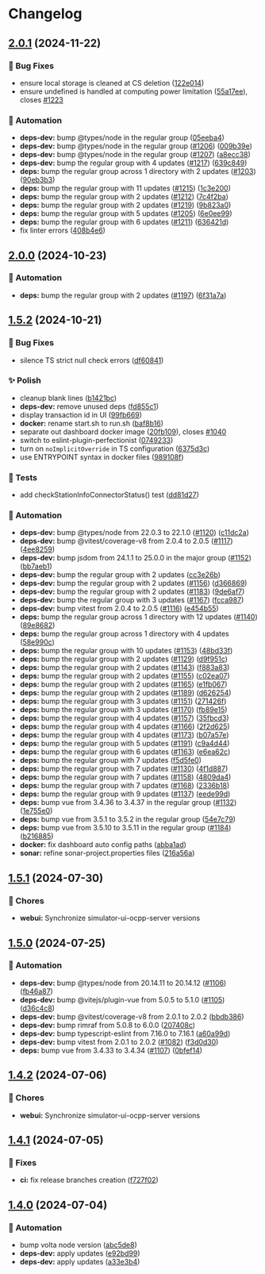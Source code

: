 # Changelog

## [2.0.1](https://github.com/SAP/e-mobility-charging-stations-simulator/compare/webui@v2.0.0...webui@v2.0.1) (2024-11-22)


### 🐞 Bug Fixes

* ensure local storage is cleaned at CS deletion ([122e014](https://github.com/SAP/e-mobility-charging-stations-simulator/commit/122e014f0d4d9b9a81b6113de3d280745747670d))
* ensure undefined is handled at computing power limitation ([55a17ee](https://github.com/SAP/e-mobility-charging-stations-simulator/commit/55a17ee03b588b4cd5b14276b1f103bcdd3ec0a4)), closes [#1223](https://github.com/SAP/e-mobility-charging-stations-simulator/issues/1223)


### 🤖 Automation

* **deps-dev:** bump @types/node in the regular group ([05eeba4](https://github.com/SAP/e-mobility-charging-stations-simulator/commit/05eeba4c543c89a098f89d2859922ecca92d81d3))
* **deps-dev:** bump @types/node in the regular group ([#1206](https://github.com/SAP/e-mobility-charging-stations-simulator/issues/1206)) ([009b39e](https://github.com/SAP/e-mobility-charging-stations-simulator/commit/009b39e67fc3ed602b676daa8d7984fee62a45dc))
* **deps-dev:** bump @types/node in the regular group ([#1207](https://github.com/SAP/e-mobility-charging-stations-simulator/issues/1207)) ([a8ecc38](https://github.com/SAP/e-mobility-charging-stations-simulator/commit/a8ecc3853c85790d59a67befa2d31e588624d29d))
* **deps-dev:** bump the regular group with 4 updates ([#1217](https://github.com/SAP/e-mobility-charging-stations-simulator/issues/1217)) ([639c849](https://github.com/SAP/e-mobility-charging-stations-simulator/commit/639c849b2cf9fbc586f7b101896f7ed0cf61066e))
* **deps:** bump the regular group across 1 directory with 2 updates ([#1203](https://github.com/SAP/e-mobility-charging-stations-simulator/issues/1203)) ([90eb3b3](https://github.com/SAP/e-mobility-charging-stations-simulator/commit/90eb3b34a3679829df20d3b008115d23444d1c1e))
* **deps:** bump the regular group with 11 updates ([#1215](https://github.com/SAP/e-mobility-charging-stations-simulator/issues/1215)) ([1c3e200](https://github.com/SAP/e-mobility-charging-stations-simulator/commit/1c3e200fa957bae57aa33da1117828abd6d7b61e))
* **deps:** bump the regular group with 2 updates ([#1212](https://github.com/SAP/e-mobility-charging-stations-simulator/issues/1212)) ([7c4f2ba](https://github.com/SAP/e-mobility-charging-stations-simulator/commit/7c4f2baeb2988e79e98a77a969f800c267c1fb44))
* **deps:** bump the regular group with 2 updates ([#1219](https://github.com/SAP/e-mobility-charging-stations-simulator/issues/1219)) ([9b823a0](https://github.com/SAP/e-mobility-charging-stations-simulator/commit/9b823a0faa557dadeb5ea951e76fb40ce875b553))
* **deps:** bump the regular group with 5 updates ([#1205](https://github.com/SAP/e-mobility-charging-stations-simulator/issues/1205)) ([6e0ee99](https://github.com/SAP/e-mobility-charging-stations-simulator/commit/6e0ee990fee626e27d99103aad81ccbc9658fd63))
* **deps:** bump the regular group with 6 updates ([#1211](https://github.com/SAP/e-mobility-charging-stations-simulator/issues/1211)) ([636421d](https://github.com/SAP/e-mobility-charging-stations-simulator/commit/636421d3912f65978bc31ab486d4d9f0f6e3cc3d))
* fix linter errors ([408b4e6](https://github.com/SAP/e-mobility-charging-stations-simulator/commit/408b4e6d9b9a617ef4a1fc465e407e4711886b24))

## [2.0.0](https://github.com/SAP/e-mobility-charging-stations-simulator/compare/webui@v1.5.2...webui@v2.0.0) (2024-10-23)

### 🤖 Automation

- **deps:** bump the regular group with 2 updates ([#1197](https://github.com/SAP/e-mobility-charging-stations-simulator/issues/1197)) ([6f31a7a](https://github.com/SAP/e-mobility-charging-stations-simulator/commit/6f31a7a48fbe760691ebc36695ca8ab07b538f8b))

## [1.5.2](https://github.com/SAP/e-mobility-charging-stations-simulator/compare/webui@v1.5.1...webui@v1.5.2) (2024-10-21)

### 🐞 Bug Fixes

- silence TS strict null check errors ([df60841](https://github.com/SAP/e-mobility-charging-stations-simulator/commit/df60841b5f33a375830f6c8865bedaa9a54da65e))

### ✨ Polish

- cleanup blank lines ([b1421bc](https://github.com/SAP/e-mobility-charging-stations-simulator/commit/b1421bc351387bb5efd738f0be8cfd5ab94a4426))
- **deps-dev:** remove unused deps ([fd855c1](https://github.com/SAP/e-mobility-charging-stations-simulator/commit/fd855c1b97eb0eb50caba0f766c94b2cea4ff5e0))
- display transaction id in UI ([99fb669](https://github.com/SAP/e-mobility-charging-stations-simulator/commit/99fb669336a4182fa6932a1e1b1c0eb2fad834aa))
- **docker:** rename start.sh to run.sh ([baf8b16](https://github.com/SAP/e-mobility-charging-stations-simulator/commit/baf8b16408ca3209ec4b9b8b07e1a9b026761444))
- separate out dashboard docker image ([20fb109](https://github.com/SAP/e-mobility-charging-stations-simulator/commit/20fb10949dc2553d7695be1aab02bf84a8ddab98)), closes [#1040](https://github.com/SAP/e-mobility-charging-stations-simulator/issues/1040)
- switch to eslint-plugin-perfectionist ([0749233](https://github.com/SAP/e-mobility-charging-stations-simulator/commit/0749233f25516e4c73ee8dbcea8c4ad6b8a506bb))
- turn on `noImplicitOverride` in TS configuration ([6375d3c](https://github.com/SAP/e-mobility-charging-stations-simulator/commit/6375d3cdd7f42a6e125976df194f4fe689d24113))
- use ENTRYPOINT syntax in docker files ([989108f](https://github.com/SAP/e-mobility-charging-stations-simulator/commit/989108f63bd531f04b28e65c8b499c9dbf5bbed0))

### 🧪 Tests

- add checkStationInfoConnectorStatus() test ([dd81d27](https://github.com/SAP/e-mobility-charging-stations-simulator/commit/dd81d27d043073971f29ec761261489f16c66541))

### 🤖 Automation

- **deps-dev:** bump @types/node from 22.0.3 to 22.1.0 ([#1120](https://github.com/SAP/e-mobility-charging-stations-simulator/issues/1120)) ([c11dc2a](https://github.com/SAP/e-mobility-charging-stations-simulator/commit/c11dc2a0aca044ee03dc565dfaff7342b4ce039a))
- **deps-dev:** bump @vitest/coverage-v8 from 2.0.4 to 2.0.5 ([#1117](https://github.com/SAP/e-mobility-charging-stations-simulator/issues/1117)) ([4ee8259](https://github.com/SAP/e-mobility-charging-stations-simulator/commit/4ee82592a066961b6877858ed29a825bfd480acf))
- **deps-dev:** bump jsdom from 24.1.1 to 25.0.0 in the major group ([#1152](https://github.com/SAP/e-mobility-charging-stations-simulator/issues/1152)) ([bb7aeb1](https://github.com/SAP/e-mobility-charging-stations-simulator/commit/bb7aeb1e64f53b1b3af1b1b33c405bb13310578c))
- **deps-dev:** bump the regular group with 2 updates ([cc3e26b](https://github.com/SAP/e-mobility-charging-stations-simulator/commit/cc3e26b41348dffd62937a9b44e4b22d963beebc))
- **deps-dev:** bump the regular group with 2 updates ([#1156](https://github.com/SAP/e-mobility-charging-stations-simulator/issues/1156)) ([d366869](https://github.com/SAP/e-mobility-charging-stations-simulator/commit/d36686932f284482ecfd095387a717b92ce64b5a))
- **deps-dev:** bump the regular group with 2 updates ([#1183](https://github.com/SAP/e-mobility-charging-stations-simulator/issues/1183)) ([9de6af7](https://github.com/SAP/e-mobility-charging-stations-simulator/commit/9de6af7490dc616d685c474b0d54c19c53fb15cd))
- **deps-dev:** bump the regular group with 3 updates ([#1167](https://github.com/SAP/e-mobility-charging-stations-simulator/issues/1167)) ([fcca987](https://github.com/SAP/e-mobility-charging-stations-simulator/commit/fcca98745121549db537d9ce588e38900c8f0e0d))
- **deps-dev:** bump vitest from 2.0.4 to 2.0.5 ([#1116](https://github.com/SAP/e-mobility-charging-stations-simulator/issues/1116)) ([e454b55](https://github.com/SAP/e-mobility-charging-stations-simulator/commit/e454b5538856316f8492463262186a24e02e2925))
- **deps:** bump the regular group across 1 directory with 12 updates ([#1140](https://github.com/SAP/e-mobility-charging-stations-simulator/issues/1140)) ([89e8682](https://github.com/SAP/e-mobility-charging-stations-simulator/commit/89e8682d8e1b3936bd17af7eca0142f9ad695b7f))
- **deps:** bump the regular group across 1 directory with 4 updates ([58e990c](https://github.com/SAP/e-mobility-charging-stations-simulator/commit/58e990c7169a44eaa5ee14029119713ce92f5033))
- **deps:** bump the regular group with 10 updates ([#1153](https://github.com/SAP/e-mobility-charging-stations-simulator/issues/1153)) ([48bd33f](https://github.com/SAP/e-mobility-charging-stations-simulator/commit/48bd33f9432231b9551d65ceb5cd14b937e5cff1))
- **deps:** bump the regular group with 2 updates ([#1129](https://github.com/SAP/e-mobility-charging-stations-simulator/issues/1129)) ([d9f951c](https://github.com/SAP/e-mobility-charging-stations-simulator/commit/d9f951c258d12765106548688672b8413716fb16))
- **deps:** bump the regular group with 2 updates ([#1143](https://github.com/SAP/e-mobility-charging-stations-simulator/issues/1143)) ([f883a83](https://github.com/SAP/e-mobility-charging-stations-simulator/commit/f883a83f647b54a7b625e19972e94224f768c50b))
- **deps:** bump the regular group with 2 updates ([#1155](https://github.com/SAP/e-mobility-charging-stations-simulator/issues/1155)) ([c02ea07](https://github.com/SAP/e-mobility-charging-stations-simulator/commit/c02ea0790b61c5b29c353ff1297fa5e3fe5538da))
- **deps:** bump the regular group with 2 updates ([#1165](https://github.com/SAP/e-mobility-charging-stations-simulator/issues/1165)) ([e1fb067](https://github.com/SAP/e-mobility-charging-stations-simulator/commit/e1fb067c6a2d00106c5bf7ec0707d5374fdca464))
- **deps:** bump the regular group with 2 updates ([#1189](https://github.com/SAP/e-mobility-charging-stations-simulator/issues/1189)) ([d626254](https://github.com/SAP/e-mobility-charging-stations-simulator/commit/d626254db881732a6478258428fd37da26c4cabb))
- **deps:** bump the regular group with 3 updates ([#1151](https://github.com/SAP/e-mobility-charging-stations-simulator/issues/1151)) ([271426f](https://github.com/SAP/e-mobility-charging-stations-simulator/commit/271426fb72220de7969c8200067f51793a5502a7))
- **deps:** bump the regular group with 3 updates ([#1170](https://github.com/SAP/e-mobility-charging-stations-simulator/issues/1170)) ([fb89e15](https://github.com/SAP/e-mobility-charging-stations-simulator/commit/fb89e155dbfd8be508fa42a08fc44dad925bd7ad))
- **deps:** bump the regular group with 4 updates ([#1157](https://github.com/SAP/e-mobility-charging-stations-simulator/issues/1157)) ([35fbcd3](https://github.com/SAP/e-mobility-charging-stations-simulator/commit/35fbcd383c244ae746b45c031abac4b6cbadf001))
- **deps:** bump the regular group with 4 updates ([#1166](https://github.com/SAP/e-mobility-charging-stations-simulator/issues/1166)) ([2f2d625](https://github.com/SAP/e-mobility-charging-stations-simulator/commit/2f2d625b102d7211e5311c8367690bd03ce8087a))
- **deps:** bump the regular group with 4 updates ([#1173](https://github.com/SAP/e-mobility-charging-stations-simulator/issues/1173)) ([b07a57e](https://github.com/SAP/e-mobility-charging-stations-simulator/commit/b07a57e8de27faf8008b26e94f78978cc1b58ff4))
- **deps:** bump the regular group with 5 updates ([#1191](https://github.com/SAP/e-mobility-charging-stations-simulator/issues/1191)) ([c9a4d44](https://github.com/SAP/e-mobility-charging-stations-simulator/commit/c9a4d44f8a45e92a7b5dd755c0b811c85f5c2f6e))
- **deps:** bump the regular group with 6 updates ([#1163](https://github.com/SAP/e-mobility-charging-stations-simulator/issues/1163)) ([e6ea62c](https://github.com/SAP/e-mobility-charging-stations-simulator/commit/e6ea62c8b4c1ba8c99c8502a9df24709f46e19cf))
- **deps:** bump the regular group with 7 updates ([f5d5fe0](https://github.com/SAP/e-mobility-charging-stations-simulator/commit/f5d5fe0e8449c8c1ecd560cdaea66757d4cb6168))
- **deps:** bump the regular group with 7 updates ([#1130](https://github.com/SAP/e-mobility-charging-stations-simulator/issues/1130)) ([4f1d887](https://github.com/SAP/e-mobility-charging-stations-simulator/commit/4f1d8877c57dd59ec6b862c5caee613532e0873a))
- **deps:** bump the regular group with 7 updates ([#1158](https://github.com/SAP/e-mobility-charging-stations-simulator/issues/1158)) ([4809da4](https://github.com/SAP/e-mobility-charging-stations-simulator/commit/4809da42ba62306e05652e685aba604bc66ec179))
- **deps:** bump the regular group with 7 updates ([#1168](https://github.com/SAP/e-mobility-charging-stations-simulator/issues/1168)) ([2336b18](https://github.com/SAP/e-mobility-charging-stations-simulator/commit/2336b18a25e03b086d23fd7c99753ac9201eee6e))
- **deps:** bump the regular group with 9 updates ([#1137](https://github.com/SAP/e-mobility-charging-stations-simulator/issues/1137)) ([eede99d](https://github.com/SAP/e-mobility-charging-stations-simulator/commit/eede99da5f4df39204a48daf6caf8463c1048be6))
- **deps:** bump vue from 3.4.36 to 3.4.37 in the regular group ([#1132](https://github.com/SAP/e-mobility-charging-stations-simulator/issues/1132)) ([1e755e0](https://github.com/SAP/e-mobility-charging-stations-simulator/commit/1e755e07ca8925d906b4b83a9a430d4d4dc4b31d))
- **deps:** bump vue from 3.5.1 to 3.5.2 in the regular group ([54e7c79](https://github.com/SAP/e-mobility-charging-stations-simulator/commit/54e7c7947381865de499ddff816d007399942040))
- **deps:** bump vue from 3.5.10 to 3.5.11 in the regular group ([#1184](https://github.com/SAP/e-mobility-charging-stations-simulator/issues/1184)) ([b216885](https://github.com/SAP/e-mobility-charging-stations-simulator/commit/b216885bc638297def6a91f530813a4ab078dc5c))
- **docker:** fix dashboard auto config paths ([abba1ad](https://github.com/SAP/e-mobility-charging-stations-simulator/commit/abba1ad8aec06b4c1783adc6893c09ce108f08a3))
- **sonar:** refine sonar-project.properties files ([216a56a](https://github.com/SAP/e-mobility-charging-stations-simulator/commit/216a56a2a3c4548eb9fdb3a67793e653b4f8bbf3))

## [1.5.1](https://github.com/SAP/e-mobility-charging-stations-simulator/compare/webui@v1.5.0...webui@v1.5.1) (2024-07-30)

### 🧹 Chores

- **webui:** Synchronize simulator-ui-ocpp-server versions

## [1.5.0](https://github.com/SAP/e-mobility-charging-stations-simulator/compare/webui@v1.4.2...webui@v1.5.0) (2024-07-25)

### 🤖 Automation

- **deps-dev:** bump @types/node from 20.14.11 to 20.14.12 ([#1106](https://github.com/SAP/e-mobility-charging-stations-simulator/issues/1106)) ([fb46a87](https://github.com/SAP/e-mobility-charging-stations-simulator/commit/fb46a877f5c2b880759b9e70a08092510a7cb473))
- **deps-dev:** bump @vitejs/plugin-vue from 5.0.5 to 5.1.0 ([#1105](https://github.com/SAP/e-mobility-charging-stations-simulator/issues/1105)) ([d36c4c8](https://github.com/SAP/e-mobility-charging-stations-simulator/commit/d36c4c840ab5ac7a9c7fe6abbd2ae01844cb981e))
- **deps-dev:** bump @vitest/coverage-v8 from 2.0.1 to 2.0.2 ([bbdb386](https://github.com/SAP/e-mobility-charging-stations-simulator/commit/bbdb3861ed14ea52669231e5d372add76c50d65e))
- **deps-dev:** bump rimraf from 5.0.8 to 6.0.0 ([207408c](https://github.com/SAP/e-mobility-charging-stations-simulator/commit/207408cf661a7b8a1d35f8a9aa5ff02104fcd8ba))
- **deps-dev:** bump typescript-eslint from 7.16.0 to 7.16.1 ([a60a99d](https://github.com/SAP/e-mobility-charging-stations-simulator/commit/a60a99dce05328466e9a631ba83a9d527f3b4548))
- **deps-dev:** bump vitest from 2.0.1 to 2.0.2 ([#1082](https://github.com/SAP/e-mobility-charging-stations-simulator/issues/1082)) ([f3d0d30](https://github.com/SAP/e-mobility-charging-stations-simulator/commit/f3d0d30346974ec0e979d53d8a761ce254ba8bb0))
- **deps:** bump vue from 3.4.33 to 3.4.34 ([#1107](https://github.com/SAP/e-mobility-charging-stations-simulator/issues/1107)) ([0bfef14](https://github.com/SAP/e-mobility-charging-stations-simulator/commit/0bfef1423a926bd6054a25934957148d1d2fb4b0))

## [1.4.2](https://github.com/SAP/e-mobility-charging-stations-simulator/compare/webui-v1.4.1...webui@v1.4.2) (2024-07-06)

### 🧹 Chores

- **webui:** Synchronize simulator-ui-ocpp-server versions

## [1.4.1](https://github.com/SAP/e-mobility-charging-stations-simulator/compare/ui@v1.4.0...ui@v1.4.1) (2024-07-05)

### 🐞 Fixes

- **ci:** fix release branches creation ([f727f02](https://github.com/SAP/e-mobility-charging-stations-simulator/commit/f727f029cb974cffb38a2c569173730b6b808e3f))

## [1.4.0](https://github.com/SAP/e-mobility-charging-stations-simulator/compare/ui-v1.3.7...ui@v1.4.0) (2024-07-04)

### 🤖 Automation

- bump volta node version ([abc5de8](https://github.com/SAP/e-mobility-charging-stations-simulator/commit/abc5de857ea9e4a27f83d1c2fe60b4618775a540))
- **deps-dev:** apply updates ([e92bd99](https://github.com/SAP/e-mobility-charging-stations-simulator/commit/e92bd991d1f0c43442dd20d7b5e34fd30f9bb136))
- **deps-dev:** apply updates ([a33e3b4](https://github.com/SAP/e-mobility-charging-stations-simulator/commit/a33e3b4129757990b84af075cf9b678506937afb))
